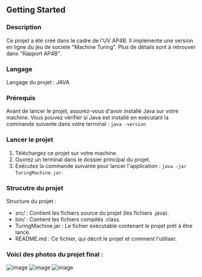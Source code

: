 ## Getting Started

### Description

Ce projet a été créé dans le cadre de l'UV AP4B. Il implémente une version en ligne du jeu de societe "Machine Turing". 
Plus de détails sont à retrouver dans "Rapport AP4B".

### Langage

Langage du projet : JAVA

### Prérequis

Avant de lancer le projet, assurez-vous d'avoir installé Java sur votre machine. Vous pouvez vérifier si Java est installé en exécutant la commande suivante dans votre terminal : `java -version`

### Lancer le projet

1. Téléchargez ce projet sur votre machine.
2. Ouvrez un terminal dans le dossier principal du projet.
3. Exécutez la commande suivante pour lancer l'application : `java -jar TuringMachine.jar`.

### Strucutre du projet 

Structure du projet : 
- src/ : Contient les fichiers source du projet (les fichiers .java).
- bin/ : Contient les fichiers compilés .class.
- TuringMachine.jar : Le fichier exécutable contenant le projet prêt à être lancé.
- README.md : Ce fichier, qui décrit le projet et comment l'utiliser.

### Voici des photos du projet final : 

![image](https://github.com/user-attachments/assets/987dc4bc-6c69-46cb-bea9-96b8b79c953f)
![image](https://github.com/user-attachments/assets/d7b6a11b-40c4-4b45-8a0a-f4cbc2f9f594)
![image](https://github.com/user-attachments/assets/81f24a95-d97b-4e28-ac64-295d593d3e22)




